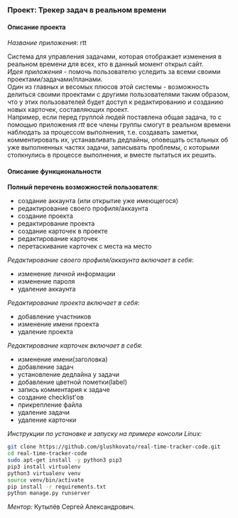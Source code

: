 ### Проект: Трекер задач в реальном времени

#### Описание проекта

*Название приложения*: rtt

Система для управления задачами, которая отображает изменения в реальном времени для всех, кто в данный момент открыл сайт.  
*Идея приложения* - помочь пользователю уследить за всеми своими проектами/задачами/планами.   
Один из главных и весомых плюсов этой системы - возможность делиться своими проектами с другими пользователями таким образом, что у этих пользователей будет доступ к редактированию и созданию новых карточек, составляющих проект.   
Например, если перед группой людей поставлена общая задача, то с помощью приложения *rtt* все члены группы смогут в реальном времени наблюдать за процессом выполнения, т.е. создавать заметки, комментировать их, устанавливать дедлайны, оповещать остальных об уже выполненных частях задачи, записывать проблемы, с которыми столкнулись в процессе выполнения, и вместе пытаться их решить.

#### Описание функциональности

**Полный перечень возможностей пользователя**:

* создание аккаунта (или открытие уже имеющегося)
* редактирование своего профиля/аккаунта
* создание проекта
* редактирование проекта
* создание карточек в проекте
* редактирование карточек
* перетаскивание карточек с места на место

*Редактирование своего профиля/аккаунта включает в себя*:

* изменение личной информации
* изменение пароля
* удаление аккаунта

*Редактирование проекта включает в себя*:

* добавление участников
* изменение имени проекта
* удаление проекта

*Редактирование карточек включает в себя*:

* изменение имени(заголовка)
* добавление задач
* установление дедлайна у задачи
* добавление цветной пометки(label)
* запись комментария к задаче
* создание checklist'ов
* прикрепление файла
* удаление задачи
* удаление карточки

*Инструкции по установке и запуску на примере консоли Linux:*

```bash
git clone https://github.com/glushkovato/real-time-tracker-code.git  
cd real-time-tracker-code  
sudo apt-get install -y python3 pip3  
pip3 install virtualenv  
python3 virtualenv venv  
source venv/bin/activate  
pip install -r requirements.txt  
python manage.py runserver  
```

*Ментор:* Кутылёв Сергей Александрович.
